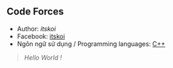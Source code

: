 ## Code Forces
* Author: _*itskoi*_
* Facebook: [itskoi](https://www.facebook.com/itskoi)
* Ngôn ngữ sử dụng / Programming languages: [C++](http://www.cplusplus.com/)
> _*Hello World !*_
